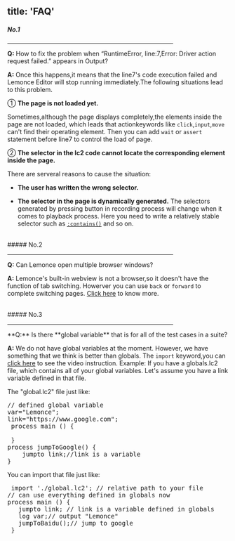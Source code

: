 title: 'FAQ'
---

##### No.1 
<hr width="75%" align="left">

**Q:** How to fix the problem when “RuntimeError, line:7,Error: Driver action request failed.” appears in Output?

**A:** Once this happens,it means that the line7's code execution failed and Lemonce Editor will stop running immediately.The following situations lead to this problem.

① **The page is not loaded yet.**

Sometimes,although the page displays completely,the elements inside the page are not loaded, which leads that actionkeywords like `click`,`input`,`move` can't find their operating element. Then you can add `wait` or `assert` statement before line7 to control the load of page.

② **The selector in the lc2 code cannot locate the corresponding element inside the page.**

There are serveral reasons to cause the situation:

- **The user has written the wrong selector.**

- **The selector in the page is dynamically generated.** The selectors generated by pressing <i class="fa fa-crosshairs"></i> button in recording process will change when it comes to playback process. Here you need to write a relatively stable selector such as [`:contains()`](/docs/lemoncase2/selector.html) and so on.

<br/>
##### No.2
<hr width="75%" align="left">

**Q:** Can Lemonce open multiple browser windows?

**A:** Lemonce's built-in webview is not a browser,so it doesn't have the function of tab switching. Howerver you can use `back` or `forward` to complete switching pages. [Click here](/docs/lemoncase2/actionkeyword.html) to know more.

<br/>
##### No.3
<hr width="75%" align="left">
**Q:** Is there **global variable** that is for all of the test cases in a suite?

**A:** We do not have global variables at the moment. However, we have something that we think is better than globals. The `import` keyword,you can [click here](/docs/lemoncase2/instructionkeyword.html) to see the video instruction. Example: If you have a globals.lc2 file, which contains all of your global variables. Let's assume you have a link variable defined in that file.

The "global.lc2" file just like:
<pre class="sublemon">
// defined global variable
var="Lemonce";
link="https://www.google.com";
 process main () {

 }
process jumpToGoogle() {
    jumpto link;//link is a variable
}</pre>

You can import that file just like:
<pre class="sublemon">
 import './global.lc2'; // relative path to your file
// can use everything defined in globals now
process main () {
   jumpto link; // link is a variable defined in globals
   log var;// output "Lemonce"
   jumpToBaidu();// jump to google
 }</pre>